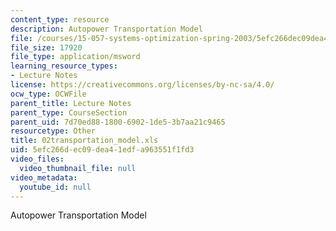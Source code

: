```yaml
---
content_type: resource
description: Autopower Transportation Model
file: /courses/15-057-systems-optimization-spring-2003/5efc266dec09dea41edfa963551f1fd3_02transportation_model.xls
file_size: 17920
file_type: application/msword
learning_resource_types:
- Lecture Notes
license: https://creativecommons.org/licenses/by-nc-sa/4.0/
ocw_type: OCWFile
parent_title: Lecture Notes
parent_type: CourseSection
parent_uid: 7d70ed88-1800-6902-1de5-3b7aa21c9465
resourcetype: Other
title: 02transportation_model.xls
uid: 5efc266d-ec09-dea4-1edf-a963551f1fd3
video_files:
  video_thumbnail_file: null
video_metadata:
  youtube_id: null
---
```

Autopower Transportation Model